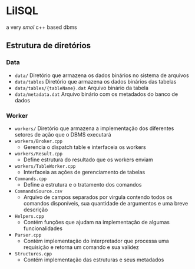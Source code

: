 # LilSQL
a very *smol* c++ based dbms

## Estrutura de diretórios
### Data
- `data/` Diretório que armazena os dados binários no sistema de arquivos
- `data/tables` Diretório que armazena os dados binários das tabelas
- `data/tables/{tableName}.dat` Arquivo binário da tabela
- `data/metadata.dat` Arquivo binário com os metadados do banco de dados
### Worker
- `workers/` Diretório que armazena a implementação dos diferentes setores de ação que o DBMS executará
- `workers/Broker.cpp`
    - Gerencia o dispatch table e interfaceia os workers
- `workers/Result.cpp`
    - Define estrutura do resultado que os workers enviam
- `workers/TableWorker.cpp`
    - Interfaceia as ações de gerenciamento de tabelas
- `Commands.cpp`
    - Define a estrutura e o tratamento dos comandos
- `CommandsSource.csv`
    - Arquivo de campos separados por virgula contendo todos os comandos disponíveis, sua quantidade de argumentos e uma breve descrição
- `Helpers.cpp`
    - Contém funções que ajudam na implementação de algumas funcionalidades
- `Parser.cpp`
    - Contém implementação do interpretador que processa uma requisição e retorna um comando e sua validez
- `Structures.cpp`
    - Contém implementação das estruturas e seus metadados

